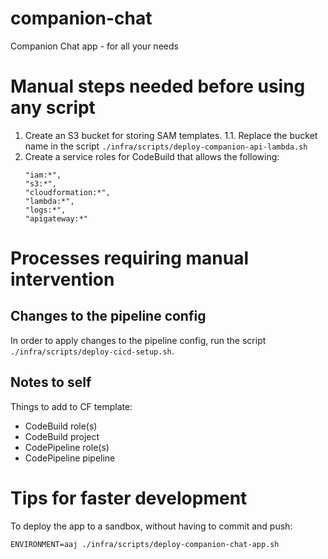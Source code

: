 # companion-chat

Companion Chat app - for all your needs

# Manual steps needed before using any script

1. Create an S3 bucket for storing SAM templates.
   1.1. Replace the bucket name in the script `./infra/scripts/deploy-companion-api-lambda.sh`
2. Create a service roles for CodeBuild that allows the following:
   ```
   "iam:*",
   "s3:*",
   "cloudformation:*",
   "lambda:*",
   "logs:*",
   "apigateway:*"
   ```

# Processes requiring manual intervention

## Changes to the pipeline config

In order to apply changes to the pipeline config, run the script
`./infra/scripts/deploy-cicd-setup.sh`.

## Notes to self

Things to add to CF template:

- CodeBuild role(s)
- CodeBuild project
- CodePipeline role(s)
- CodePipeline pipeline

# Tips for faster development

To deploy the app to a sandbox, without having to commit and push:
```shell
ENVIRONMENT=aaj ./infra/scripts/deploy-companion-chat-app.sh
```
